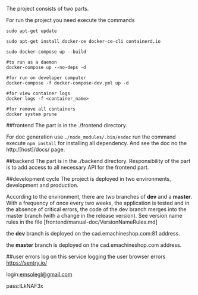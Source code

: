 The project consists of two parts.

For run the project you need execute the commands
~~~
sudo apt-get update

sudo apt-get install docker-ce docker-ce-cli containerd.io

sudo docker-compose up --build 

#to run as a daemon
docker-compose up --no-deps -d

#for run on developer computer
docker-compose -f docker-compose-dev.yml up -d

#for view container logs 
docker logs -f <container_name>  

#for remove all containers
docker system prune
~~~


##frontend
The part is in the ./frontend directory. 

For doc generation use <code>./node_modules/.bin/esdoc</code>
run the command execute <code>npm install</code> for installing all dependency.
And see the doc no the http:/[host]/docs/ page.



##backend
The part is in the ./backend directory. 
Responsibility of the part is to add access to all necessary 
API for the frontend part.



##development cycle
The project is deployed in two environments, development and production.

According to the environment, there are two branches of __dev__ and a __master__. 
With a frequency of once every two weeks, the application is tested and in the absence of critical 
errors, the code of the dev branch merges into the master branch (with a change in the release version).
See version name rules in the file [frontend/manual-doc/VersionNameRules.md]

the __dev__ branch is deployed on the cad.emachineshop.com:81 address.

the __master__ branch is deployed on the cad.emachineshop.com address.

##user errors log
on this service logging the user browser errors https://sentry.io/

login:emsolegl@gmail.com

pass:ILkNAF3x 